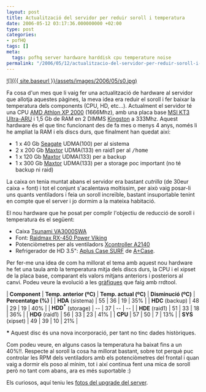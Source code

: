 ```yaml
---
layout: post
title: Actualització del servidor per reduir soroll i temperatura
date: 2006-05-12 03:17:36.000000000 +02:00
type: post
categories:
- pofHQ
tags: []
meta:
  tags: pofhq server hardware harddisk cpu temperature noise
permalink: "/2006/05/12/actualitzacio-del-servidor-per-reduir-soroll-i-temperatura/"
---
```

[![]({{ site.baseurl }}/assets/images/2006/05/s0.jpg)](/photos/folder/albums/FOTOS_SERVER_POFHQ/)

Fa cosa d'un mes que li vaig fer una actualització de hardware al servidor que allotja aquestes pàgines, la meva idea era reduir el soroll i fer baixar la temperatura dels components (CPU, HD, etc...). Actualment el servidor té una CPU [AMD Athlon XP 2000](http://www.amd.com/us-en/Processors/ProductInformation/0,,30_118_3734,00.html) (1666Mhz), amb una placa base [MSI KT3 Ultra-ARU](http://www.msi.com.tw/program/products/mainboard/mbd/pro_mbd_detail.php?UID=11) i 1,5 Gb de RAM en 2 DIMMS [Kingston](http://www.kingston.com/) a 333Mhz. Aquest hardware és el que tinc funcionant des de fa mes o menys 4 anys, només li he ampliat la RAM i els discs durs, que finalment han quedat així:

- 1 x 40 Gb [Seagate](http://www.seagate.com/) UDMA(100) per al sistema
- 2 x 200 Gb [Maxtor](http://www.maxtor.com/) UDMA(133) en raid1 per al <tt>/home</tt>
- 1 x 120 Gb [Maxtor](http://www.maxtor.com/) UDMA(133) per a backup
- 1 x 300 Gb [Maxtor](http://www.maxtor.com/) UDMA(133) per a storage poc important (no té backup ni raid)

La caixa on tenia muntat abans el servidor era bastant _cutrilla_ (de 30eur caixa + font) i tot el conjunt s'acalentava moltissim, per això vaig posar-li uns quants ventiladors i feia un soroll increïble, bastant insuportable tenint en compte que el server i jo dormim a la mateixa habitació.

El nou hardware que he posat per complir l'objectiu de reducció de soroll i temperatura és el següent:

- Caixa [Tsunami VA3000SWA](http://www.thermaltake.com/product/Chassis/midtower/tsunami/swa/swa.asp)
- Font: [Raidmax RX-450 Power Viking](http://www.raidmax.com/Products/performancePSU/rx450/rx450.html)
- Potenciòmetres per als ventiladors [Xcontroller A2140](http://www.thermaltake.com/product/Accessory/DriveBay/a2140/a2140.asp)
- Refrigerador de HD 3.5": [Aplus Case SURF](http://www.maxpoint.de/en/pages/products/case_list.php?we_objectID=2040) de [A+Case](http://www.aplus-case.de/).

Per fer-me una idea de com ha millorat el tema amb aquest nou hardware he fet una taula amb la temperatura mitja dels discs durs, la CPU i el xipset de la placa base, comparant els valors mitjans anteriors i posteriors al canvi. Podeu veure la evolució a les [gràfiques](/graphs/?op=day) que faig amb rrdtool.

| **Component** | **Temp. anterior (ºC)** | **Temp. actual (ºC)** | **Disminució (ºC)** | **Percentatge (%)** |
| **HDA** (sistema) | 55 | 36 | 19 | 35% |
| **HDC** (backup) | 48 | 29 | 19 | 40% |
| **HDD<sup>*</sup>** (storage) | -- | 37 | -- | -- |
| **HDE** (raid1) | 51 | 33 | 18 | 36% |
| **HDG** (raid1) | 56 | 33 | 23 | 41% |
| **CPU** | 57 | 50 | 7 | 13% |
| **SYS** (xipset) | 49 | 39 | 10 | 21% |

**\*** Aquest disc és una nova incorporació, per tant no tinc dades històriques.

Com podeu veure, en alguns casos la temperatura ha baixat fins a un 40%!!. Respecte al soroll la cosa ha millorat bastant, sobre tot perquè puc controlar les RPM dels ventiladors amb els potenciòmetres del frontal i quan vaig a dormir els poso al mínim, tot i així continua fent una mica de soroll però no tant com abans, ara es més suportable :)

Els curiosos, aquí teniu les [fotos del upgrade del server](/photos/folder/albums/FOTOS_SERVER_POFHQ/).

